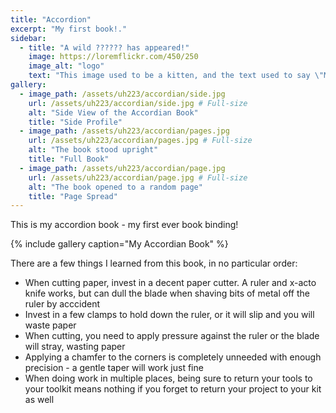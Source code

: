 ```yaml
---
title: "Accordion"
excerpt: "My first book!."
sidebar:
  - title: "A wild ?????? has appeared!"
    image: https://loremflickr.com/450/250
    image_alt: "logo"
    text: "This image used to be a kitten, and the text used to say \"Meow\", but then the kitten-generator broke. The image still might be a kitten, but it's no longer a guarantee."
gallery:
  - image_path: /assets/uh223/accordian/side.jpg
    url: /assets/uh223/accordian/side.jpg # Full-size
    alt: "Side View of the Accordian Book"
    title: "Side Profile"
  - image_path: /assets/uh223/accordian/pages.jpg
    url: /assets/uh223/accordian/pages.jpg # Full-size
    alt: "The book stood upright"
    title: "Full Book"
  - image_path: /assets/uh223/accordian/page.jpg
    url: /assets/uh223/accordian/page.jpg # Full-size
    alt: "The book opened to a random page"
    title: "Page Spread"
---
```


This is my accordion book - my first ever book binding!

{% include gallery caption="My Accordian Book" %}

There are a few things I learned from this book, in no particular order:

- When cutting paper, invest in a decent paper cutter. A ruler and x-acto knife works, but can dull the blade when shaving bits of metal off the ruler by acccident
- Invest in a few clamps to hold down the ruler, or it will slip and you will waste paper
- When cutting, you need to apply pressure against the ruler or the blade will stray, wasting paper
- Applying a chamfer to the corners is completely unneeded with enough precision - a gentle taper will work just fine
- When doing work in multiple places, being sure to return your tools to your toolkit means nothing if you forget to return your project to your kit as well